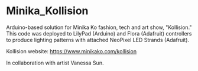 # Minika_Kollision
Arduino-based solution for Minika Ko fashion, tech and art show, "Kollision."<br> 
This code was deployed to LilyPad (Arduino) and Flora (Adafruit) controllers<br>
to produce lighting patterns with attached NeoPixel LED Strands (Adafruit).<br>

Kollision website: https://www.minikako.com/kollision

In collaboration with artist Vanessa Sun.

